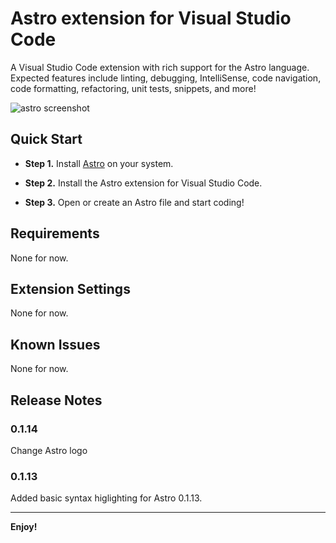 # Astro extension for Visual Studio Code

A Visual Studio Code extension with rich support for the Astro language. Expected features include linting, debugging, IntelliSense, code navigation, code formatting, refactoring, unit tests, snippets, and more!

![astro screenshot](https://github.com/astrolang/astro/blob/ch-implement-packrat-parser-156977411/media/images/astro-syntax.png?raw=true)


## Quick Start
* **Step 1.** Install [Astro](https://github.com/astrolang) on your system.

* **Step 2.** Install the Astro extension for Visual Studio Code.

* **Step 3.** Open or create an Astro file and start coding!

## Requirements

None for now.

## Extension Settings

None for now.

## Known Issues

None for now.

## Release Notes
### 0.1.14
Change Astro logo

### 0.1.13

Added basic syntax higlighting for Astro 0.1.13.

-----------------------------------------------------------------------------------------------------------

**Enjoy!**
